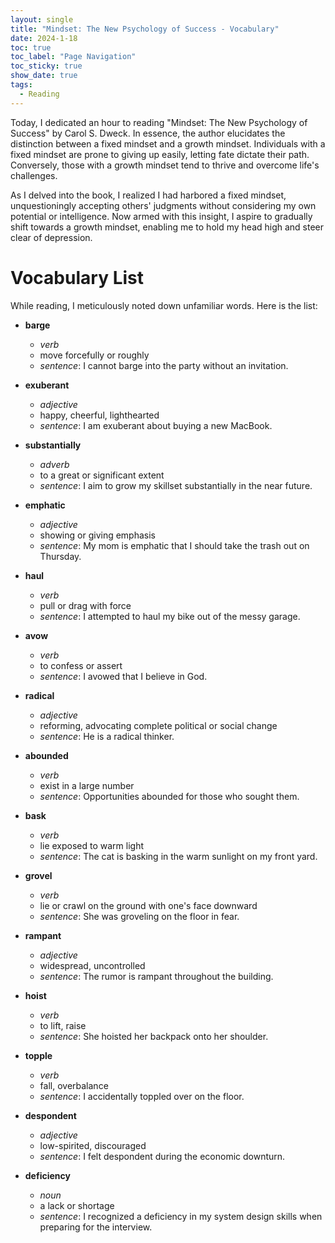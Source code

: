 ```yaml
---
layout: single
title: "Mindset: The New Psychology of Success - Vocabulary"
date: 2024-1-18
toc: true
toc_label: "Page Navigation"
toc_sticky: true
show_date: true
tags:
  - Reading
---
```

Today, I dedicated an hour to reading "Mindset: The New Psychology of Success" by Carol S. Dweck. In essence, the author elucidates the distinction between a fixed mindset and a growth mindset. Individuals with a fixed mindset are prone to giving up easily, letting fate dictate their path. Conversely, those with a growth mindset tend to thrive and overcome life's challenges.

As I delved into the book, I realized I had harbored a fixed mindset, unquestioningly accepting others' judgments without considering my own potential or intelligence. Now armed with this insight, I aspire to gradually shift towards a growth mindset, enabling me to hold my head high and steer clear of depression.


# Vocabulary List
While reading, I meticulously noted down unfamiliar words. Here is the list:

- **barge**
  - *verb*
  - move forcefully or roughly
  - *sentence*: I cannot barge into the party without an invitation.
  
- **exuberant**
  - *adjective*
  - happy, cheerful, lighthearted
  - *sentence*: I am exuberant about buying a new MacBook.

- **substantially**
  - *adverb*
  - to a great or significant extent
  - *sentence*: I aim to grow my skillset substantially in the near future.

- **emphatic**
  - *adjective*
  - showing or giving emphasis
  - *sentence*: My mom is emphatic that I should take the trash out on Thursday.

- **haul**
  - *verb*
  - pull or drag with force
  - *sentence*: I attempted to haul my bike out of the messy garage.

- **avow**
  - *verb*
  - to confess or assert
  - *sentence*: I avowed that I believe in God.

- **radical**
  - *adjective*
  - reforming, advocating complete political or social change
  - *sentence*: He is a radical thinker.

- **abounded**
  - *verb*
  - exist in a large number
  - *sentence*: Opportunities abounded for those who sought them.

- **bask**
  - *verb*
  - lie exposed to warm light
  - *sentence*: The cat is basking in the warm sunlight on my front yard.

- **grovel**
  - *verb*
  - lie or crawl on the ground with one's face downward
  - *sentence*: She was groveling on the floor in fear.

- **rampant**
  - *adjective*
  - widespread, uncontrolled
  - *sentence*: The rumor is rampant throughout the building.

- **hoist**
  - *verb*
  - to lift, raise
  - *sentence*: She hoisted her backpack onto her shoulder.

- **topple**
  - *verb*
  - fall, overbalance
  - *sentence*: I accidentally toppled over on the floor.

- **despondent**
  - *adjective*
  - low-spirited, discouraged
  - *sentence*: I felt despondent during the economic downturn.

- **deficiency**
  - *noun*
  - a lack or shortage
  - *sentence*: I recognized a deficiency in my system design skills when preparing for the interview.


